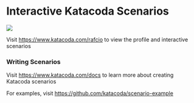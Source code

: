 # Interactive Katacoda Scenarios

[![](http://shields.katacoda.com/katacoda/rafcio/count.svg)](https://www.katacoda.com/rafcio "Get your profile on Katacoda.com")

Visit https://www.katacoda.com/rafcio to view the profile and interactive scenarios

### Writing Scenarios
Visit https://www.katacoda.com/docs to learn more about creating Katacoda scenarios

For examples, visit https://github.com/katacoda/scenario-example
